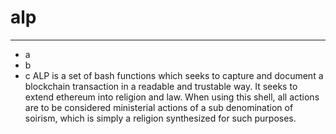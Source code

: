 # alp

---
 - a
 - b
 - c
ALP is a set of bash functions which seeks to capture and
 document a blockchain transaction in a readable and trustable way.  It seeks to extend ethereum into religion and law.  When using this shell, all actions are to be considered ministerial actions of a sub denomination of soirism, which is simply a religion synthesized for such purposes.
